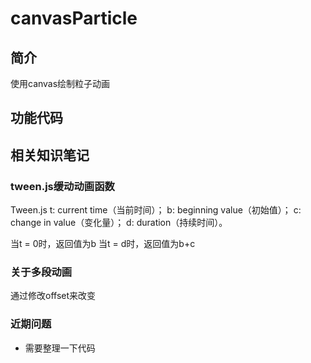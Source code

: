 # canvasParticle
## 简介
使用canvas绘制粒子动画

## 功能代码


## 相关知识笔记

### tween.js缓动动画函数
Tween.js
t: current time（当前时间）；
b: beginning value（初始值）；
c: change in value（变化量）；
d: duration（持续时间）。

当t = 0时，返回值为b
当t = d时，返回值为b+c


### 关于多段动画
通过修改offset来改变


### 近期问题
- 需要整理一下代码